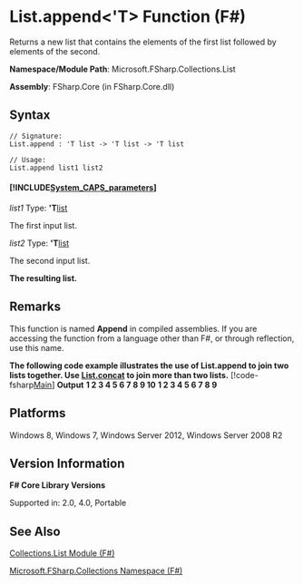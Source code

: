# List.append<'T> Function (F#)

Returns a new list that contains the elements of the first list followed by elements of the second.

**Namespace/Module Path**: Microsoft.FSharp.Collections.List

**Assembly**: FSharp.Core (in FSharp.Core.dll)


## Syntax

```
// Signature:
List.append : 'T list -> 'T list -> 'T list

// Usage:
List.append list1 list2
```

#### [!INCLUDE[System_CAPS_parameters](//System/Token/System_CAPS_parameters_md.md)]
*list1*
Type: **'T**[list](http://msdn.microsoft.com/en-us/library/c627b668-477b-4409-91ed-06d7f1b3e4a7)


The first input list.


*list2*
Type: **'T**[list](http://msdn.microsoft.com/en-us/library/c627b668-477b-4409-91ed-06d7f1b3e4a7)


The second input list.



**The resulting list.**
## Remarks
This function is named **Append** in compiled assemblies. If you are accessing the function from a language other than F#, or through reflection, use this name.

**The following code example illustrates the use of List.append to join two lists together. Use [List.concat](http://msdn.microsoft.com/en-us/library/c5afd433-8764-4ea8-a6a8-937fb4d77c4c) to join more than two lists.**
[!code-fsharp[Main](snippets/fslists/snippet26.fs)]
**Output**
**1 2 3 4 5 6 7 8 9 10**
**1 2 3 4 5 6 7 8 9**
## Platforms
Windows 8, Windows 7, Windows Server 2012, Windows Server 2008 R2


## Version Information
**F# Core Library Versions**

Supported in: 2.0, 4.0, Portable




## See Also
[Collections.List Module &#40;F&#35;&#41;](Collections.List+Module+%28FSharp%29.md)

[Microsoft.FSharp.Collections Namespace &#40;F&#35;&#41;](Microsoft.FSharp.Collections+Namespace+%28FSharp%29.md)

